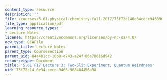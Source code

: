 ```yaml
---
content_type: resource
description: ''
file: /courses/5-61-physical-chemistry-fall-2017/75f72c140e34cecc9463968404456a98_MIT5_61F17_lec3.pdf
file_type: application/pdf
learning_resource_types:
- Lecture Notes
license: https://creativecommons.org/licenses/by-nc-sa/4.0/
ocw_type: OCWFile
parent_title: Lecture Notes
parent_type: CourseSection
parent_uid: 84a4b1cc-10b0-e743-a24f-06e70616d942
resourcetype: Document
title: '5.61 F17 Lecture 3: Two-Slit Experiment, Quantum Weirdness'
uid: 75f72c14-0e34-cecc-9463-968404456a98
---
```

